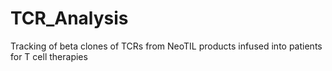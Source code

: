 # TCR_Analysis

Tracking of beta clones of TCRs from NeoTIL products infused into patients for T cell therapies
